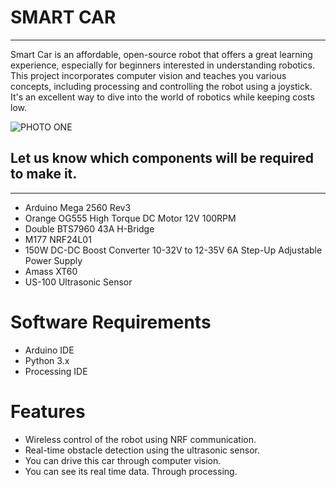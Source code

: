 <H1>SMART CAR</H1>
    <hr>
    <p>Smart Car is an affordable, open-source robot that offers a great learning experience, especially for beginners interested in understanding robotics. This project incorporates computer vision and teaches you various concepts, including processing and controlling the robot using a joystick. It's an excellent way to dive into the world of robotics while keeping costs low. </p>

![PHOTO ONE](https://github.com/PIEspace/SMART-CAR-/assets/134577378/8fed146e-c41d-4033-9dae-15f085c3fb9a)

<h2>Let us know which components will be required to make it.</h2>
    <hr>
<ul>
        <li>Arduino Mega 2560 Rev3</li>
        <li>Orange OG555 High Torque DC Motor 12V 100RPM</li>
        <li>Double BTS7960 43A H-Bridge</li>
        <li>M177 NRF24L01</li>
        <li>150W DC-DC Boost Converter 10-32V to 12-35V 6A Step-Up Adjustable Power Supply</li>
        <li>Amass XT60 </li>
        <li>US-100 Ultrasonic Sensor</li>
        
</ul>

<h1> Software Requirements </h1>
<ul>
    <li> Arduino IDE </li>
    <li> Python 3.x </li>
    <li> Processing IDE </li>
</ul>

<h1> Features </h1>
<ul>
    <li>Wireless control of the robot using NRF communication.</li>
    <li>Real-time obstacle detection using the ultrasonic sensor.</li>
    <li>You can drive this car through computer vision.</li>
    <li>You can see its real time data. Through processing.</li>
</ul>
